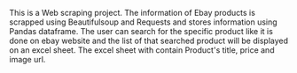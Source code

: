 This is a Web scraping project.
The information of Ebay products is scrapped using Beautifulsoup and Requests and stores information using Pandas dataframe.
The user can search for the specific product like it is done on ebay website and the list of that searched product will be displayed on an excel sheet.
The excel sheet with contain Product's title, price and image url.
